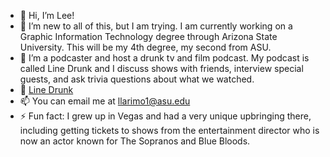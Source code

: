 - 👋 Hi, I’m Lee!
- 👀 I’m new to all of this, but I am trying. I am currently working on a Graphic Information Technology degree through Arizona State University. This will be my 4th degree, my second from ASU.
- 🥃 I’m a podcaster and host a drunk tv and film podcast. My podcast is called Line Drunk and I discuss shows with friends, interview special guests, and ask trivia questions about what we watched.
- 🎥 [Line Drunk](https://open.spotify.com/show/1yw1pUPwtbVpfSNk0VltiD)
- 📫 You can email me at llarimo1@asu.edu
- ⚡ Fun fact: I grew up in Vegas and had a very unique upbringing there, including getting tickets to shows from the entertainment director who is now an actor known for The Sopranos and Blue Bloods.

<!---
llarimo1/llarimo1 is a ✨ special ✨ repository because its `README.md` (this file) appears on your GitHub profile.
You can click the Preview link to take a look at your changes.
--->
